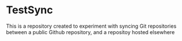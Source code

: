 # TestSync

This is a repository created to experiment with syncing Git repositories
between a public Github repository, and a repositoy hosted elsewhere